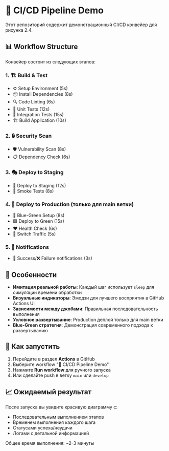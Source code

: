# 🚀 CI/CD Pipeline Demo

Этот репозиторий содержит демонстрационный CI/CD конвейер для рисунка 2.4.

## 📊 Workflow Structure

Конвейер состоит из следующих этапов:

### 1. 🏗️ Build & Test
- ⚙️ Setup Environment (5s)
- 📦 Install Dependencies (8s) 
- 🔍 Code Linting (6s)
- 🧪 Unit Tests (12s)
- 🔗 Integration Tests (15s)
- 🏗️ Build Application (10s)

### 2. 🔒 Security Scan
- 🛡️ Vulnerability Scan (8s)
- 📋 Dependency Check (6s)

### 3. 🎭 Deploy to Staging
- 🚀 Deploy to Staging (12s)
- 💨 Smoke Tests (8s)

### 4. 🌟 Deploy to Production (только для main ветки)
- 🔄 Blue-Green Setup (8s)
- 🟩 Deploy to Green (15s)
- ❤️ Health Check (6s)
- 🔀 Switch Traffic (5s)

### 5. 📢 Notifications
- 🎉 Success/❌ Failure notifications (3s)

## 🎯 Особенности

- **Имитация реальной работы**: Каждый шаг использует `sleep` для симуляции времени обработки
- **Визуальные индикаторы**: Эмодзи для лучшего восприятия в GitHub Actions UI
- **Зависимости между джобами**: Правильная последовательность выполнения
- **Условное развертывание**: Production деплой только для main ветки
- **Blue-Green стратегия**: Демонстрация современного подхода к развертыванию

## 🚀 Как запустить

1. Перейдите в раздел **Actions** в GitHub
2. Выберите workflow "🚀 CI/CD Pipeline Demo"
3. Нажмите **Run workflow** для ручного запуска
4. Или сделайте push в ветку `main` или `develop`

## 📈 Ожидаемый результат

После запуска вы увидите красивую диаграмму с:
- Последовательным выполнением этапов
- Временем выполнения каждого шага
- Статусами успеха/неудачи
- Логами с детальной информацией

Общее время выполнения: ~2-3 минуты
